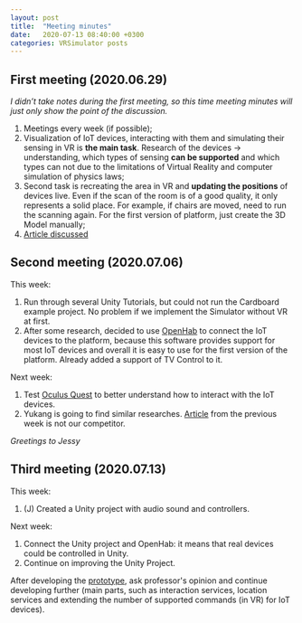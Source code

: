 ```yaml
---
layout: post
title:  "Meeting minutes"
date:   2020-07-13 08:40:00 +0300
categories: VRSimulator posts
---
```


## First meeting (2020.06.29)
_I didn’t take notes during the first meeting, so this time meeting minutes will just only show the point of the discussion._

1. Meetings every week (if possible);
2. Visualization of IoT devices, interacting with them and simulating their sensing in VR is **the main task**. Research of the devices -> understanding, which types of sensing **can be supported** and which types can not due to the limitations of Virtual Reality and computer simulation of physics laws;
3. Second task is recreating the area in VR and **updating the positions** of devices live. Even if the scan of the room is of a good quality, it only represents a solid place. For example, if chairs are moved, need to run the scanning again. For the first version of platform, just create the 3D Model manually;
4. [Article discussed](https://www.researchgate.net/publication/334998014_Real-Virtual_World_Device_Synchronization_in_a_Cloud-enabled_Social_Virtual_Reality_IoT_Network)

## Second meeting (2020.07.06)

This week:
1. Run through several Unity Tutorials, but could not run the Cardboard example project. No problem if we implement the Simulator without VR at first.
2. After some research, decided to use [OpenHab](https://www.openhab.org) to connect the IoT devices to the platform, because this software provides support for most IoT devices and overall it is easy to use for the first version of the platform. Already added a support of TV Control to it.

Next week: 
1. Test [Oculus Quest](https://www.oculus.com/quest/?locale=en_US) to better understand how to interact with the IoT devices.
2. Yukang is going to find similar researches. [Article](https://www.researchgate.net/publication/334998014_Real-Virtual_World_Device_Synchronization_in_a_Cloud-enabled_Social_Virtual_Reality_IoT_Network) from the previous week is not our competitor.

_Greetings to Jessy_

## Third meeting (2020.07.13)

This week:
1. (J) Created a Unity project with audio sound and controllers.

Next week:
1. Connect the Unity project and OpenHab: it means that real devices could be controlled in Unity.
2. Continue on improving the Unity Project.

After developing the [prototype](/vrsimulator/posts/2020/07/12/VRSimulator-Architecture.html), ask professor's opinion and continue developing further (main parts, such as interaction services, location services and extending the number of supported commands (in VR) for IoT devices).



